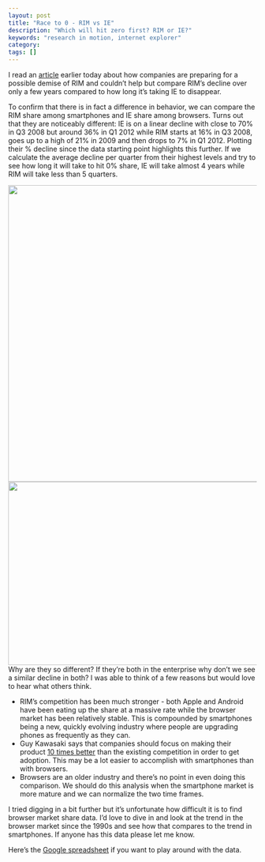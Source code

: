 ```yaml
---
layout: post
title: "Race to 0 - RIM vs IE"
description: "Which will hit zero first? RIM or IE?"
keywords: "research in motion, internet explorer"
category:
tags: []
---
```


<p>I read an <a href="http://www.bloomberg.com/news/2012-07-09/rim-s-customers-working-on-contingency-plans-corporate-canada.html" target="_blank">article</a> earlier today about how companies are preparing for a possible demise of RIM and couldn’t help but compare RIM’s decline over only a few years compared to how long it’s taking IE to disappear.</p>

<p>To confirm that there is in fact a difference in behavior, we can compare the RIM share among smartphones and IE share among browsers. Turns out that they are noticeably different: IE is on a linear decline with close to 70% in Q3&#160;2008 but around 36% in Q1&#160;2012 while RIM starts at 16% in Q3&#160;2008, goes up to a high of 21% in 2009 and then drops to 7% in Q1&#160;2012. Plotting their % decline since the data starting point highlights this further. If we calculate the average decline per quarter from their highest levels and try to see how long it will take to hit 0% share, IE will take almost 4 years while RIM will take less than 5 quarters.</p>

<div><img align="right" src="https://docs.google.com/spreadsheet/oimg?key=0AqnEN-X663bKdDJsZW9ZRnRHRmJfY0R4V3k5eHUzR1E&amp;oid=4&amp;zx=nigests5c38n" width="600"/></div>

<p><img height="371" src="https://docs.google.com/spreadsheet/oimg?key=0AqnEN-X663bKdDJsZW9ZRnRHRmJfY0R4V3k5eHUzR1E&amp;oid=5&amp;zx=o71u3wfjfzwp" width="600"/>Why are they so different? If they’re both in the enterprise why don’t we see a similar decline in both? I was able to think of a few reasons but would love to hear what others think.</p>

<ul>
  <li>RIM’s competition has been much stronger - both Apple and Android have been eating up the share at a massive rate while the browser market has been relatively stable. This is compounded by smartphones being a new, quickly evolving industry where people are upgrading phones as frequently as they can.</li>
  <li>Guy Kawasaki says that companies should focus on making their product <a href="http://www.success.com/articles/1112-the-evangelist-s-playbook" target="_blank">10 times better</a> than the existing competition in order to get adoption. This may be a lot easier to accomplish with smartphones than with browsers.</li>
  <li>Browsers are an older industry and there’s no point in even doing this comparison. We should do this analysis when the smartphone market is more mature and we can normalize the two time frames.</li>
</ul>

<p>I tried digging in a bit further but it’s unfortunate how difficult it is to find browser market share data. I’d love to dive in and look at the trend in the browser market since the 1990s and see how that compares to the trend in smartphones. If anyone has this data please let me know.</p>

<p>Here&#8217;s the <a href="https://docs.google.com/spreadsheet/ccc?key=0AqnEN-X663bKdDJsZW9ZRnRHRmJfY0R4V3k5eHUzR1E" target="_blank">Google spreadsheet</a> if you want to play around with the data.</p>